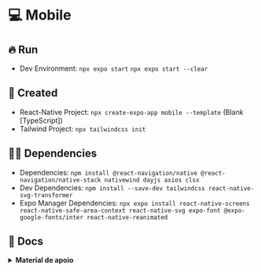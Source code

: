 # :computer: Mobile

## :fire: Run

- Dev Environment: `npx expo start` `npx expo start --clear`

## :baby: Created

- React-Native Project: `npx create-expo-app mobile --template` (Blank [TypeScript])
- Tailwind Project: `npx tailwindcss init`

## :ok_man: Dependencies

- Dependencies: `npm install @react-navigation/native @react-navigation/native-stack nativewind dayjs axios clsx`
- Dev Dependencies: `npm install --save-dev tailwindcss react-native-svg-transformer`
- Expo Manager Dependencies: `npx expo install react-native-screens react-native-safe-area-context react-native-svg expo-font @expo-google-fonts/inter react-native-reanimated`

## :page_facing_up: Docs

<details>
<summary><b>Material de apoio</b></summary>

### :scroll: Documentações oficiais

- **Documentação:**
  - Expo: `https://expo.dev/`
  - NativeWind: `https://www.nativewind.dev/`
  - SVG Transformer: `https://github.com/kristerkari/react-native-svg-transformer`
  - Icons: `https://oblador.github.io/react-native-vector-icons/`
  - ReactNavigation: `https://reactnavigation.org/`
  - ReactNative Reanimated: `https://docs.swmansion.com/react-native-reanimated/`

<details>